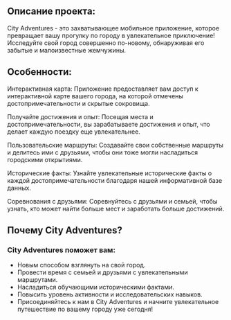 ## Описание проекта:

City Adventures - это захватывающее мобильное приложение, которое превращает вашу прогулку по городу в увлекательное приключение! Исследуйте свой город совершенно по-новому, обнаруживая его забытые и малоизвестные жемчужины.

## Особенности:

Интерактивная карта: Приложение предоставляет вам доступ к интерактивной карте вашего города, на которой отмечены достопримечательности и скрытые сокровища.

Получайте достижения и опыт: Посещая места и достопримечательности, вы зарабатываете достижения и опыт, что делает каждую поездку еще увлекательнее.

Пользовательские маршруты: Создавайте свои собственные маршруты и делитесь ими с друзьями, чтобы они тоже могли насладиться городскими открытиями.

Исторические факты: Узнайте увлекательные исторические факты о каждой достопримечательности благодаря нашей информативной базе данных.

Соревнования с друзьями: Соревнуйтесь с друзьями и семьей, чтобы узнать, кто может найти больше мест и заработать больше достижений.

## Почему City Adventures?

### City Adventures поможет вам:

* Новым способом взглянуть на свой город.
* Провести время с семьей и друзьями с увлекательными маршрутами.
* Насладиться обучающими историческими фактами.
* Повысить уровень активности и исследовательских навыков.
* Присоединяйтесь к нам в City Adventures и начните увлекательное путешествие по вашему городу уже сегодня!